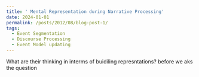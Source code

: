 ```yaml
---
title: ' Mental Representation during Narrative Processing'
date: 2024-01-01
permalink: /posts/2012/08/blog-post-1/
tags:
  - Event Segmentation
  - Discourse Processing
  - Event Model updating
---
```

   
  
 What are their thinking in interms of buidiling represntations? 
 before we aks the question 
